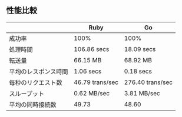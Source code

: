 
## 性能比較

||Ruby|Go|
|--|--|--|
|成功率|100%|100%|
|処理時間|106.86 secs|18.09 secs|
|転送量|66.15 MB|68.92 MB|
|平均のレスポンス時間|1.06 secs|0.18 secs|
|毎秒のリクエスト数|46.79 trans/sec|276.40 trans/sec|
|スループット|0.62 MB/sec|3.81 MB/sec|
|平均の同時接続数|49.73|48.60|

